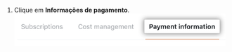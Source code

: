 1. Clique em **Informações de pagamento**. ![Aba de informações de pagamento](/assets/images/help/settings/payment-info-tab.png)
